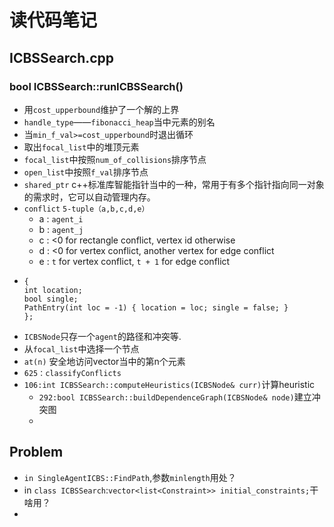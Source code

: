 # 读代码笔记
## ICBSSearch.cpp
### bool ICBSSearch::runICBSSearch()
- 用`cost_upperbound`维护了一个解的上界
- `handle_type`——`fibonacci_heap`当中元素的别名  
- 当`min_f_val>=cost_upperbound`时退出循环 
- 取出`focal_list`中的堆顶元素
- `focal_list`中按照`num_of_collisions`排序节点
- `open_list`中按照`f_val`排序节点
- `shared_ptr` c++标准库智能指针当中的一种，常用于有多个指针指向同一对象的需求时，它可以自动管理内存。
- `conflict` `5-tuple（a,b,c,d,e）`
	- a : `agent_i`
	- b : `agent_j`
	- c : <0 for rectangle conflict, vertex id otherwise
	- d : <0 for vertex conflict, another vertex for edge conflict
	- e : `t` for vertex conflict, `t + 1` for edge conflict
- ```struct PathEntry
  {
  int location;
  bool single;
  PathEntry(int loc = -1) { location = loc; single = false; }
  }; 
- `ICBSNode`只存一个`agent`的路径和冲突等.
- 从`focal_list`中选择一个节点
- `at(n)` 安全地访问vector当中的第n个元素
- `625：classifyConflicts`
- `106:int ICBSSearch::computeHeuristics(ICBSNode& curr)`计算heuristic
	- `292:bool ICBSSearch::buildDependenceGraph(ICBSNode& node)`建立冲突图
	- 
## Problem
- `in SingleAgentICBS::FindPath`,参数`minlength`用处？
- in `class ICBSSearch`:`vector<list<Constraint>> initial_constraints;`干啥用？
- 